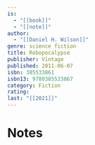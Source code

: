 ```yaml
---
is:
  - "[[book]]"
  - "[[note]]"
author:
  - "[[Daniel H. Wilson]]"
genre: science fiction
title: Robopocalypse
publisher: Vintage
published: 2011-06-07
isbn: 385533861
isbn13: 9780385533867
category: Fiction
rating: 
last: "[[2021]]"
---
```

# Notes
